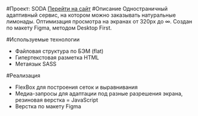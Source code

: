 #Проект: SODA
[Перейти на сайт](https://dannylawn.github.io/soda-shop/)
#Описание
Одностраничный адаптивный сервис, на котором можно заказывать натуральные лимонады. Оптимизация просмотра на экранах от 320px до ∞. Создан по макету Figma, методом Desktop First.

#Используемые технологии
- Файловая структура по БЭМ (flat)
- Гипертекстовая разметка HTML
- Метаязык SASS

#Реализация
- FlexBox для построения сеток и выравнивания
- Медиа-запросы для адаптации под разные разрешения экрана, резиновая верстка
= JavaScript
- Верстка по макету Figma
